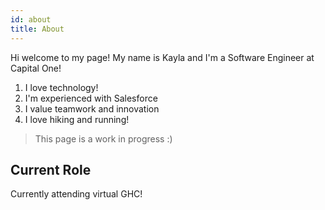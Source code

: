 ```yaml
---
id: about
title: About
---
```


Hi welcome to my page! My name is Kayla and I'm a Software Engineer at Capital One!

1. I love technology!
1. I'm experienced with Salesforce
1. I value teamwork and innovation
1. I love hiking and running!

> This page is a work in progress :)

## Current Role

Currently attending virtual GHC!

